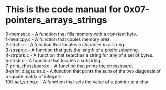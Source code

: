 # This is the code manual for 0x07-pointers_arrays_strings
0-memset.c - A function that fills memory with a constant byte.  
1-memcpy.c - A function that copies memory area.  
2-strchr.c - A function that locates a character in a string.  
3-strspn.c - A function that gets the length of a prefix substring.  
4-strpbrk.c - A function that searches a string for any of a set of bytes.  
5-strstr.c - A function that locates a substring.  
7-print_chessboard.c - A function that prints the chessboard.  
8-print_diagsums.c - A function that prints the sum of the two diagonals of a square matrix of integers.  
100-set_string.c - A function that sets the value of a pointer to a char.  